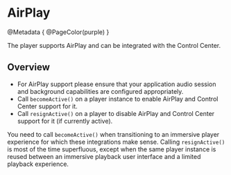 # AirPlay

@Metadata {
    @PageColor(purple)
}

The player supports AirPlay and can be integrated with the Control Center.

## Overview

- For AirPlay support please ensure that your application audio session and background capabilities are configured appropriately.
- Call `becomeActive()` on a player instance to enable AirPlay and Control Center support for it.
- Call `resignActive()` on a player to disable AirPlay and Control Center support for it (if currently active).

You need to call `becomeActive()` when transitioning to an immersive player experience for which these integrations make sense. Calling `resignActive()` is most of the time superfluous, except when the same player instance is reused between an immersive playback user interface and a limited playback experience.
